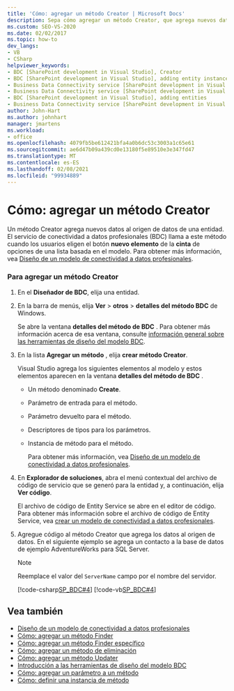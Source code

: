 ```yaml
---
title: 'Cómo: agregar un método Creator | Microsoft Docs'
description: Sepa cómo agregar un método Creator, que agrega nuevos datos al origen de datos de una entidad en el servicio de conectividad a datos profesionales (BDC) de SharePoint.
ms.custom: SEO-VS-2020
ms.date: 02/02/2017
ms.topic: how-to
dev_langs:
- VB
- CSharp
helpviewer_keywords:
- BDC [SharePoint development in Visual Studio], Creator
- BDC [SharePoint development in Visual Studio], adding entity instances
- Business Data Connectivity service [SharePoint development in Visual Studio], adding entities
- Business Data Connectivity service [SharePoint development in Visual Studio], adding entity instances
- BDC [SharePoint development in Visual Studio], adding entities
- Business Data Connectivity service [SharePoint development in Visual Studio], Creator
author: John-Hart
ms.author: johnhart
manager: jmartens
ms.workload:
- office
ms.openlocfilehash: 4079fb5be612421bfa4a0b6dc53c3003a1c65e61
ms.sourcegitcommit: ae6d47b09a439cd0e13180f5e89510e3e347fd47
ms.translationtype: MT
ms.contentlocale: es-ES
ms.lasthandoff: 02/08/2021
ms.locfileid: "99934889"
---
```

# <a name="how-to-add-a-creator-method"></a>Cómo: agregar un método Creator
  Un método Creator agrega nuevos datos al origen de datos de una entidad. El servicio de conectividad a datos profesionales (BDC) llama a este método cuando los usuarios eligen el botón **nuevo elemento** de la **cinta** de opciones de una lista basada en el modelo. Para obtener más información, vea [Diseño de un modelo de conectividad a datos profesionales](../sharepoint/designing-a-business-data-connectivity-model.md).

### <a name="to-add-a-creator-method"></a>Para agregar un método Creator

1. En el **Diseñador de BDC**, elija una entidad.

2. En la barra de menús, elija **Ver**  >  **otros**  > **detalles del método BDC** de Windows.

    Se abre la ventana **detalles del método de BDC** . Para obtener más información acerca de esa ventana, consulte [información general sobre las herramientas de diseño del modelo BDC](../sharepoint/bdc-model-design-tools-overview.md).

3. En la lista **Agregar un método** , elija **crear método Creator**.

    Visual Studio agrega los siguientes elementos al modelo y estos elementos aparecen en la ventana **detalles del método de BDC** .

   - Un método denominado **Create**.

   - Parámetro de entrada para el método.

   - Parámetro devuelto para el método.

   - Descriptores de tipos para los parámetros.

   - Instancia de método para el método.

     Para obtener más información, vea [Diseño de un modelo de conectividad a datos profesionales](../sharepoint/designing-a-business-data-connectivity-model.md).

4. En **Explorador de soluciones**, abra el menú contextual del archivo de código de servicio que se generó para la entidad y, a continuación, elija **Ver código**.

    El archivo de código de Entity Service se abre en el editor de código. Para obtener más información sobre el archivo de código de Entity Service, vea [crear un modelo de conectividad a datos profesionales](../sharepoint/creating-a-business-data-connectivity-model.md).

5. Agregue código al método Creator que agrega los datos al origen de datos. En el siguiente ejemplo se agrega un contacto a la base de datos de ejemplo AdventureWorks para SQL Server.

   > [!NOTE]
   > Reemplace el valor del `ServerName` campo por el nombre del servidor.

    [!code-csharp[SP_BDC#4](../sharepoint/codesnippet/CSharp/SP_BDC/bdcmodel1/contactservice.cs#4)]
    [!code-vb[SP_BDC#4](../sharepoint/codesnippet/VisualBasic/sp_bdc/bdcmodel1/contactservice.vb#4)]

## <a name="see-also"></a>Vea también
- [Diseño de un modelo de conectividad a datos profesionales](../sharepoint/designing-a-business-data-connectivity-model.md)
- [Cómo: agregar un método Finder](../sharepoint/how-to-add-a-finder-method.md)
- [Cómo: agregar un método Finder específico](../sharepoint/how-to-add-a-specific-finder-method.md)
- [Cómo: agregar un método de eliminación](../sharepoint/how-to-add-a-deleter-method.md)
- [Cómo: agregar un método Updater](../sharepoint/how-to-add-an-updater-method.md)
- [Introducción a las herramientas de diseño del modelo BDC](../sharepoint/bdc-model-design-tools-overview.md)
- [Cómo: agregar un parámetro a un método](../sharepoint/how-to-add-a-parameter-to-a-method.md)
- [Cómo: definir una instancia de método](../sharepoint/how-to-define-a-method-instance.md)
